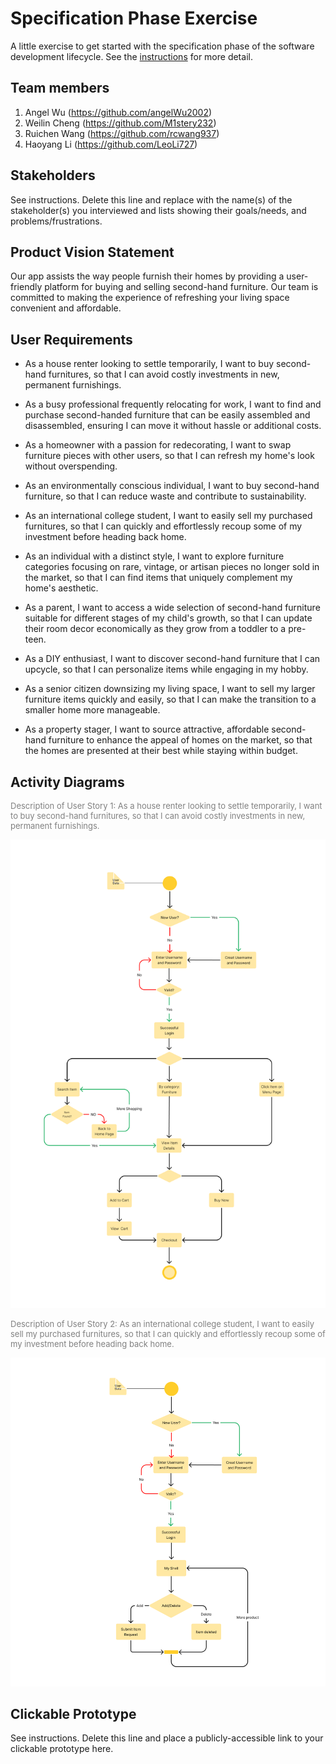 # Specification Phase Exercise

A little exercise to get started with the specification phase of the software development lifecycle. See the [instructions](instructions.md) for more detail.

## Team members

1. Angel Wu (https://github.com/angelWu2002) 	
2. Weilin Cheng (https://github.com/M1stery232)	
3. Ruichen Wang (https://github.com/rcwang937)	
4. Haoyang Li (https://github.com/LeoLi727)
	
## Stakeholders

See instructions. Delete this line and replace with the name(s) of the stakeholder(s) you interviewed and lists showing their goals/needs, and problems/frustrations.

## Product Vision Statement
Our app assists the way people furnish their homes by providing a user-friendly platform for buying and selling second-hand furniture. Our team is committed to making the experience of refreshing your living space convenient and affordable.

## User Requirements

- As a house renter looking to settle temporarily, I want to buy second-hand furnitures, so that I can avoid costly investments in new, permanent furnishings.

- As a busy professional frequently relocating for work, I want to find and purchase second-handed furniture that can be easily assembled and disassembled, ensuring I can move it without hassle or additional costs.

- As a homeowner with a passion for redecorating, I want to swap furniture pieces with other users, so that I can refresh my home's look without overspending.

- As an environmentally conscious individual, I want to buy second-hand furniture, so that I can reduce waste and contribute to sustainability.

- As an international college student, I want to easily sell my purchased furnitures, so that I can quickly and effortlessly recoup some of my investment before heading back home.

- As an individual with a distinct style, I want to explore furniture categories focusing on rare, vintage, or artisan pieces no longer sold in the market, so that I can find items that uniquely complement my home's aesthetic.

-  As a parent, I want to access a wide selection of second-hand furniture suitable for different stages of my child's growth, so that I can update their room decor economically as they grow from a toddler to a pre-teen.

- As a DIY enthusiast, I want to discover second-hand furniture that I can upcycle, so that I can personalize items while engaging in my hobby.

- As a senior citizen downsizing my living space, I want to sell my larger furniture items quickly and easily, so that I can make the transition to a smaller home more manageable.

- As a property stager, I want to source attractive, affordable second-hand furniture to enhance the appeal of homes on the market, so that the homes are presented at their best while staying within budget.


## Activity Diagrams

<p style="color: gray; font-size: small;">Description of User Story 1: As a house renter looking to settle temporarily, I want to buy second-hand furnitures, so that I can avoid costly investments in new, permanent furnishings.</p>

![User Story 1](image/Frame%201.png)

<p style="color: gray; font-size: small;">Description of User Story 2: As an international college student, I want to easily sell my purchased furnitures, so that I can quickly and effortlessly recoup some of my investment before heading back home.</p>

![User Story 2](image/Frame%202.png)



## Clickable Prototype

See instructions. Delete this line and place a publicly-accessible link to your clickable prototype here.
